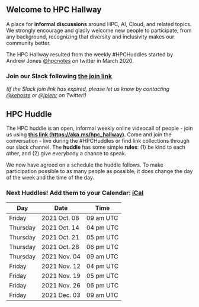 ## Welcome to HPC Hallway

A place for **informal discussions** around HPC, AI, Cloud, and related topics.
We strongly encourage and gladly welcome new people to participate, from any background, recognizing that diversity and inclusivity makes our community better.

The HPC Hallway resulted from the weekly #HPCHuddles started by Andrew Jones [@hpcnotes](https://twitter.com/hpcnotes) on twitter in March 2020.

### Join our Slack following [the join link](https://join.slack.com/t/hpc-huddle/shared_invite/zt-vrha1b06-Qn80Q4kuGg7mhrL1PXugSQ)

*(If the Slack join link has expired, please let us know by contacting [@kehoste](https://twitter.com/kehoste) or
[@jplehr](https://twitter.com/jplehr) on Twitter!)*

## HPC Huddle

The HPC huddle is an open, informal weekly online videocall of people - join us using [**this link (https://aka.ms/hpc_hallway)**](https://aka.ms/hpc_hallway).
Come and join the conversation - live during the #HPCHuddles or find link collections through our slack channel.
The **huddle** has some simple **rules**: (1) be kind to each other, and (2) give everybody a chance to speak.

We now have agreed on a schedule the huddle follows.
To make participation possible to as many people as possible, it does change the day of the week and the time of the day.

### Next Huddles! Add them to your Calendar: [iCal](hpc-hallway.ics)

| Day | Date  | Time |
|-----|------|----------|
| Friday | 2021 Oct. 08 | 09 am UTC |
| Thursday | 2021 Oct. 14 | 04 pm UTC |
| Thursday | 2021 Oct. 21 | 05 pm UTC |
| Thursday | 2021 Oct. 28 | 06 pm UTC |
| Thursday | 2021 Nov. 04 | 09 am UTC |
| Friday | 2021 Nov. 12 | 04 pm UTC |
| Friday | 2021 Nov. 19 | 05 pm UTC |
| Friday | 2021 Nov. 26 | 06 pm UTC |
| Friday | 2021 Dec. 03 | 09 am UTC |

